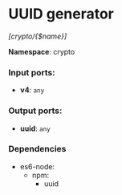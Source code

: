 # UUID generator

_[crypto/{$name}]_

__Namespace__: crypto

### Input ports:

* __v4__: ` any `

### Output ports:

* __uuid__: ` any `

### Dependencies

* es6-node:
    * npm:
        * uuid

